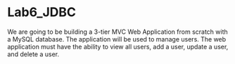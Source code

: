 # Lab6_JDBC
 We are going to be building a 3-tier MVC Web Application from scratch with a MySQL database.  The application will be used to manage users. The web application must have the ability to view all users, add a user, update a user, and delete a user. 
